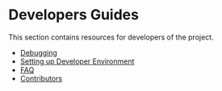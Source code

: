 # Developers Guides

This section contains resources for developers of the project.

* [Debugging](debugging.md)
* [Setting up Developer Environment](developer-environment.md)
* [FAQ](faq.md)
* [Contributors](../community/contributors.md)
